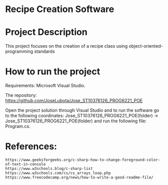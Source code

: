 # Recipe Creation Software

#  Project Description

This project focuses on the creation of a recipe class using object-oriented-programming standards

#  How to run the project

Requirements: Microsoft Visual Studio.

The repository: https://github.com/JoseLubota/Jose_ST10376126_PROG6221_POE

Open the project solution through Visual Studio and to run the software go to the following coordinates: Jose_ST10376126_PROG6221_POE(folder) -> Jose_ST10376126_PROG6221_POE(folder) and run the following file: Program.cs.


#  References:
    https://www.geeksforgeeks.org/c-sharp-how-to-change-foreground-color-of-text-in-console
    https://www.w3schools.blog/c-sharp-list
    https://www.w3schools.com/cs/cs_arrays_loop.php
    https://www.freecodecamp.org/news/how-to-write-a-good-readme-file/
